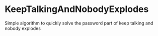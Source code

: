# KeepTalkingAndNobodyExplodes

Simple algorithm to quickly solve the password part of keep talking and nobody explodes
